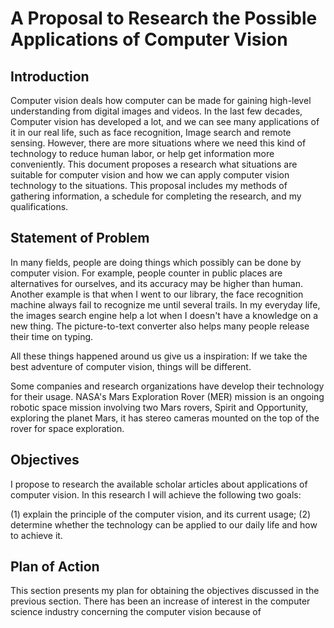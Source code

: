 # A Proposal to Research the Possible Applications of Computer Vision 

## Introduction

Computer vision deals how computer can be made for gaining high-level understanding from digital images and videos. In the last few decades, Computer vision has developed a lot, and we can see many applications of it in our real life, such as face recognition, Image search and remote sensing. However, there are more situations where we need this kind of technology to reduce human labor, or help get information more  conveniently. This document proposes a research what situations are suitable for computer vision and how we can apply computer vision technology to the situations. This proposal includes my methods of gathering information, a schedule for completing the research, and my qualifications.

## Statement of Problem

In many fields, people are doing things which possibly can be done by computer vision. For example, people counter in public places are alternatives for ourselves, and its accuracy may be higher than human.  Another example is that when I went to our library, the face recognition machine always fail to recognize me until several trails. In my everyday life, the images search engine help a lot when I doesn't have a knowledge on a new thing. The picture-to-text converter also helps many people release their time on typing.

All these things happened around us give us a inspiration: If we take the best adventure of computer vision, things will be different.

Some companies and research organizations have develop their technology for their usage. NASA's Mars Exploration Rover (MER) mission is an ongoing robotic space mission involving two Mars rovers, Spirit and Opportunity, exploring the planet Mars, it has stereo cameras mounted on the top of the rover for space exploration.

## Objectives

I propose to research the available scholar articles about applications of computer vision. In this research I will achieve the following two goals:

(1) explain the principle of the computer vision, and its current usage;
(2) determine whether the technology can be applied to our daily life and how to achieve it.

## Plan of Action

This section presents my plan for obtaining the objectives discussed in the previous section. There has been an increase of interest in the computer science industry concerning the computer vision because of 